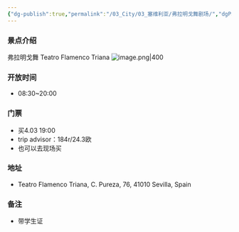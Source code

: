 ```yaml
---
{"dg-publish":true,"permalink":"/03_City/03_塞维利亚/弗拉明戈舞剧场/","dgPassFrontmatter":true}
---
```


### 景点介绍
弗拉明戈舞
Teatro Flamenco Triana
![image.png|400](https://obsidan-1314364309.cos.ap-beijing.myqcloud.com/obsidan/20250310031936654.png)



### 开放时间
+ 08:30~20:00
### 门票
+ 买4.03  19:00
+ trip advisor：184r/24.3欧
+ 也可以去现场买

### 地址
+ Teatro Flamenco Triana, C. Pureza, 76, 41010 Sevilla, Spain

### 备注
+ 带学生证
